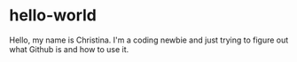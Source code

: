 # hello-world

Hello, my name is Christina. I'm a coding newbie and just trying to figure out what Github is and how to use it.
